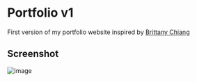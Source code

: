 # Portfolio v1

First version of my portfolio website inspired by [Brittany Chiang](https://brittanychiang.com/)


## Screenshot
![image](https://github.com/CHR-onicles/portfolio-v1/assets/44934037/cd23143a-5591-4ecc-a000-780aef9fcb76)

